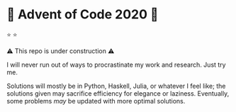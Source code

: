# :christmas_tree: Advent of Code 2020 :christmas_tree:

:star: :star:

:warning: This repo is under construction :warning:

I will never run out of ways to procrastinate my work and research.
Just try me.

Solutions will mostly be in Python, Haskell, Julia, or whatever I feel like; the solutions given may sacrifice efficiency for elegance or laziness.
Eventually, some problems *may* be updated with more optimal solutions.
